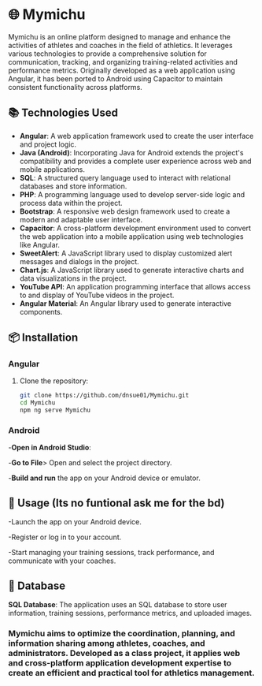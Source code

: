 # 🌐 Mymichu

Mymichu is an online platform designed to manage and enhance the activities of athletes and coaches in the field of athletics.
It leverages various technologies to provide a comprehensive solution for communication, tracking, and organizing training-related activities and performance metrics.
Originally developed as a web application using Angular, it has been ported to Android using Capacitor to maintain consistent functionality across platforms.

## 📚 Technologies Used

- **Angular**: A web application framework used to create the user interface and project logic.
- **Java (Android)**: Incorporating Java for Android extends the project's compatibility and provides a complete user experience across web and mobile applications.
- **SQL**: A structured query language used to interact with relational databases and store information.
- **PHP**: A programming language used to develop server-side logic and process data within the project.
- **Bootstrap**: A responsive web design framework used to create a modern and adaptable user interface.
- **Capacitor**: A cross-platform development environment used to convert the web application into a mobile application using web technologies like Angular.
- **SweetAlert**: A JavaScript library used to display customized alert messages and dialogs in the project.
- **Chart.js**: A JavaScript library used to generate interactive charts and data visualizations in the project.
- **YouTube API**: An application programming interface that allows access to and display of YouTube videos in the project.
- **Angular Material**: An Angular library used to generate interactive components.

## 📦 Installation

### Angular
1. Clone the repository:
   ```bash
   git clone https://github.com/dnsue01/Mymichu.git
   cd Mymichu
   npm ng serve Mymichu
   ```

### Android

-**Open in Android Studio**:

-**Go to File**> Open and select the project directory.

-**Build and run** the app on your Android device or emulator.

## 🚀 Usage (Its no funtional ask me for the bd)

-Launch the app on your Android device.

-Register or log in to your account.

-Start managing your training sessions, track performance, and communicate with your coaches.

## 💾 Database

**SQL Database**: The application uses an SQL database to store user information, training sessions, performance metrics, and uploaded images.


### Mymichu aims to optimize the coordination, planning, and information sharing among athletes, coaches, and administrators. Developed as a class project, it applies web and cross-platform application development expertise to create an efficient and practical tool for athletics management.
